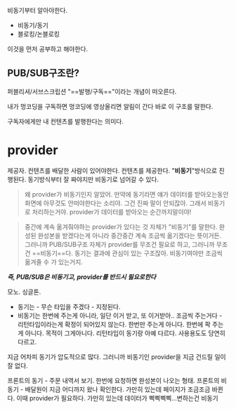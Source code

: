 
비동기부터 알아야한다.

- 비동기/동기 
- 블로킹/논블로킹

이것을 먼저 공부하고 해야한다.



## PUB/SUB구조란?

퍼블리셔/서브스크립션
"==발행/구독=="이라는 개념이 떠오른다.

내가 멍코딩을 구독하면
멍코딩에 영상올리면 알림이 간다
바로 이 구조를 말한다.

구독자에게만 내 컨텐츠를 발행한다는 의미다.



# provider

제공자. 컨텐츠를 배달한 사람이 있어야한다.
컨텐츠를 제공한다. 
"**비동기**"방식으로 진행된다.
동기방식부터 잘 짜야지만 비동기로 넘어갈 수 있다.

> 왜 provider가 비동기인지 알았어. 만약에 동기라면 얘가 데이터를 받아오는동안 화면에 아무것도 안떠야한다는 소리야. 그건 진짜 말이 안되잖아. 그래서 비동기로 처리하는거야. provider가 데이터를 받아오는 순간까지말이야!

> 중간에 계속 옮겨줘야하는 provider가 있다는 것 자체가 "비동기"를 말한다. 완성된 완성본을 받겠다는게 아니라 중간중간 계속 조금씩 옮기겠다는 뜻이거든. 그러니까 PUB/SUB구조 자체가 provider를 무조건 필요로 하고, 그러니까 무조건 ==비동기==다. 동기는 결과에 관심이 있는 구조잖아. 비동기여야만 조금씩 옮겨줄 수 가 있는거지.


***즉, PUB/SUB은 비동기고, provider를 반드시 필요로한다***



모노. 싱글톤.

- 동기는 - 무슨 타입을 주겠다 - 지정된다. 
- 비동기는 한번에 주는게 아니라, 일단 이거 받고, 또 이거받아.. 조금씩 주는거다 - 리턴타입이라는게 확정이 되어있지 않는다. 한번만 주는게 아니다. 한번에 팍 주는게 아니다. 목적이 그게아니다. 리턴타입이 동기랑 아예 다르다. 사용용도도 당연히 다르고.

지금 어차피 동기가 압도적으로 많다. 
그러니까 비동기인 provider을 지금 건드릴 일이 잘 없다.

프론트의 동기 - 주문 내역서 보기. 한번에 요청하면 완성본이 나오는 형태.
프론트의 비동기 - 배달원이 지금 어디까지 왔나 확인한다. 가만히 있는데 페이지가 조금조금 바뀐다. 이때 provider가 필요하다. 가만히 있는데 데이터가 삑삑삑삑...변하는건 비동기




